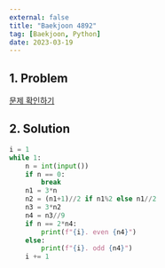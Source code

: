 ```yaml
---
external: false
title: "Baekjoon 4892"
tag: [Baekjoon, Python]
date: 2023-03-19
---
```


## 1. Problem

[문제 확인하기](https://www.acmicpc.net/problem/4892)

## 2. Solution

```python
i = 1
while 1:
    n = int(input())
    if n == 0:
        break
    n1 = 3*n
    n2 = (n1+1)//2 if n1%2 else n1//2
    n3 = 3*n2
    n4 = n3//9
    if n == 2*n4:
        print(f"{i}. even {n4}")
    else:
        print(f"{i}. odd {n4}")
    i += 1
```
